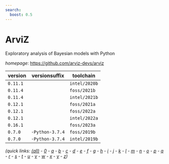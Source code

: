 ```yaml
---
search:
  boost: 0.5
---
```

# ArviZ

Exploratory analysis of Bayesian models with Python

*homepage*: <https://github.com/arviz-devs/arviz>

version | versionsuffix | toolchain
--------|---------------|----------
``0.11.1`` |  | ``intel/2020b``
``0.11.4`` |  | ``foss/2021b``
``0.11.4`` |  | ``intel/2021b``
``0.12.1`` |  | ``foss/2021a``
``0.12.1`` |  | ``foss/2022a``
``0.12.1`` |  | ``intel/2022a``
``0.16.1`` |  | ``foss/2023a``
``0.7.0`` | ``-Python-3.7.4`` | ``foss/2019b``
``0.7.0`` | ``-Python-3.7.4`` | ``intel/2019b``


*(quick links: [(all)](../index.md) - [0](../0/index.md) - [a](../a/index.md) - [b](../b/index.md) - [c](../c/index.md) - [d](../d/index.md) - [e](../e/index.md) - [f](../f/index.md) - [g](../g/index.md) - [h](../h/index.md) - [i](../i/index.md) - [j](../j/index.md) - [k](../k/index.md) - [l](../l/index.md) - [m](../m/index.md) - [n](../n/index.md) - [o](../o/index.md) - [p](../p/index.md) - [q](../q/index.md) - [r](../r/index.md) - [s](../s/index.md) - [t](../t/index.md) - [u](../u/index.md) - [v](../v/index.md) - [w](../w/index.md) - [x](../x/index.md) - [y](../y/index.md) - [z](../z/index.md))*

